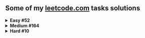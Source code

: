 ## Some of my [leetcode.com](https://leetcode.com) tasks solutions

<details>
<summary><b>Easy  #52</b></summary>

|Problem|Runtime|Memory|
|--|--|--|
|1. [Two Sum](/Easy/Two_sum/Solution.cs)|  |  |
|9. [Palindrome Number](/Easy/Palindrome_number/Solution.cs)|  |  |
|13. [Roman to Integer](/Easy/Roman_to_integer/Solution.cs)|  |  |
|14. [Longest Common Prefix](/Easy/Longest_common_prefix/Solution.cs)|  |  |
|20. [Valid Parentheses](/Easy/Valid_parentheses/Solution.cs)|  |  |
|21. [Merge Two Sorted Lists](/Easy/Merge_two_sorted_lists/Solution.cs)|  |  |
|26. [Remove Duplicates from Sorted Array](/Easy/Remove_duplicates_from_sorted_array/Solution.cs)|  |  |
|27. [Remove Element](/Easy/Remove_element/Solution.cs)|  |  |
|28. [Find the Index of the First Occurrence in a String](/Easy/Find_the_index_of_the_first_occurrence_in_a_string/Solution.cs)|  |  |
|66. [Plus One](/Easy/Plus_one/Solution.cs)|  |  |
|67. [Add Binary](/Easy/Add_binary/Solution.cs)|  |  |
|69. [Sqrt(x)](/Easy/Sqrt(x)/Solution.cs)|  |  |
|70. [Climbing Stairs](/Easy/Climbing_stairs/Solution.cs)|  |  |
|88. [Merge Sorted Array](/Easy/Merge_sorted_array/Solution.cs)|  |  |
|100. [Same Tree](/Easy/Same_tree/Solution.cs)|  |  |
|101. [Symmetric Tree](/Easy/Symmetric_tree/solution.py)|  |  |
|104. [Maximum Depth of Binary Tree](/Easy/Maximum_depth_of_binary_tree/Solution.cs)|  |  |
|118. [Pascals Triangle](/Easy/Pascals_triangle/Solution.cs)|  |  |
|121. [Best Time to Buy and Sell Stock](/Easy/Best_time_to_buy_and_sell_stock/Solution.cs)|  |  |
|125. [Valid Palindrome](/Easy/Valid_palindrome/Solution.cs)|  |  |
|141. [Linked List Cycle](/Easy/Linked_list_cycle/Solution.cs)|  |  |
|205. [Isomorphic Strings](/Easy/Isomorphic_strings/Solution.cs)|  |  |
|206. [Reverse Linked List](/Easy/Reverse_linked_list/Solution.cs)|  |  |
|225. [Implement Stack using Queues](/Easy/Implement_stack_using_queues/Solution.cs)|  |  |
|232. [Implement Queue using Stacks](/Easy/Implement_queue_using_stacks/Solution.cs)|  |  |
|258. [Add Digits](/Easy/Add_digits/Solution.cs)|  |  |
|345. [Reverse Vowels of a String](/Easy/Reverse_vowels_of_a_string/Solution.cs)|  |  |
|367. [Valid Perfect Square](/Easy/Valid_perfect_square/Solution.cs)|  |  |
|389. [Find the Difference](/Easy/Find_the_difference/Solution.cs)|  |  |
|392. [Is Subsequence](/Easy/Is_subsequence/Solution.cs)|  |  |
|543. [Diameter of Binary Tree](/Easy/Diameter_of_binary_tree/Solution.cs)|  |  |
|643. [Maximum Average Subarray 1](/Easy/Maximum_average_subarray_1/Solution.cs)|  |  |
|705. [Design HashSet](/Easy/Design_hashset/Solution.cs)|  |  |
|724. [Find Pivot Index](/Easy/Find_pivot_index/Solution.cs)|  |  |
|746. [Min Cost Climbing Stairs](/Easy/Min_cost_climbing_stairs/Solution.cs)|  |  |
|844. [Backspace String Compare](/Easy/Backspace_string_compare/Solution.cs)|  |  |
|905. [Sort Array By Parity](/Easy/Sort_array_by_parity/Solution.cs)|  |  |
|938. [Range Sum of BST](/Easy/Range_sum_of_bst/Solution.cs)|  |  |
|989. [Add to Array-Form of Integer](/Easy/Add_to_array-form_of_integer/Solution.cs)|  |  |
|1002. [Find Common Characters](/Easy/Find_common_characters/Solution.cs)|  |  |
|1071. [Greatest Common Divisor of Strings](/Easy/Greatest_common_divisor_of_strings/Solution.cs)|  |  |
|1122. [Relative Sort Array](/Easy/Relative_sort_array/Solution.cs)|  |  |
|1137. [N-th Tribonacci Number](/Easy/N-th_tribonacci_number/Solution.cs)|  |  |
|1331. [Rank Transform of an Array](/Easy/Rank_transform_of_an_array/solution.py)|  |  |
|1431. [Kids With the Greatest Number of Candies](/Easy/Kids_with_the_greatest_number_of_candies/Solution.cs)|  |  |
|1436. [Destination City](/Easy/Destination_city/Solution.cs)|  |  |
|1470. [Shuffle the Array](/Easy/Shuffle_the_array/Solution.cs)|  |  |
|1491. [Average Salary Excluding the Minimum and Maximum Salary](/Easy/Average_salary_excluding_the_minimum_and_maximum_salary/Solution.cs)|  |  |
|1523. [Count Odd Numbers in an Interval Range](/Easy/Count_odd_numbers_in_an_interval_range/Solution.cs)|  |  |
|1662. [Check If Two String Arrays are Equivalent](/Easy/Check_if_two_string_arrays_are_equivalent/Solution.cs)|  |  |
|1822. [Sign of the Product of an Array](/Easy/Sign_of_the_product_of_an_array/Solution.cs)|  |  |
|3264. [Final Array State After K Multiplication Operations I](/Easy/Final_array_state_after_k_multiplication_operations_i/Solution.cs)| 5 ms | 50.2 MB |

</details>

<details>
<summary><b>Medium  #164</b></summary>

|Problem|Runtime|Memory|
|--|--|--|
|2. [Add Two Numbers](/Medium/Add_two_numbers/Solution.cs)|  |  |
|3. [Longest Substring Without Repeating Characters](/Medium/Longest_substring_without_repeating_characters/Solution.cs)|  |  |
|5. [Longest Palindromic Substring](/Medium/Longest_palindromic_substring/Solution.cs)|  |  |
|6. [Zigzag Conversion](/Medium/Zigzag_conversion/Solution.cs)|  |  |
|7. [Reverse Integer](/Medium/Reverse_integer/Solution.cs)|  |  |
|8. [String to Integer (atoi)](/Medium/String_to_integer_(atoi)/Solution.cs)|  |  |
|11. [Container With Most Water](/Medium/Container_with_most_water/Solution.cs)|  |  |
|12. [Integer to Roman](/Medium/Integer_to_roman/Solution.cs)|  |  |
|15. [3Sum](/Medium/3sum/Solution.cs)|  |  |
|17. [Letter Combinations of a Phone Number](/Medium/Letter_combinations_of_a_phone_number/Solution.cs)|  |  |
|19. [Remove Nth Node From End of List](/Medium/Remove_nth_node_from_end_of_list/Solution.cs)|  |  |
|22. [Generate Parentheses](/Medium/Generate_parentheses/Solution.cs)|  |  |
|29. [Divide Two Integers](/Medium/Divide_two_integers/Solution.cs)|  |  |
|33. [Search in Rotated Sorted Array](/Medium/Search_in_rotated_sorted_array/Solution.cs)|  |  |
|34. [Find First and Last Position of Element in Sorted Array](/Medium/Find_first_and_last_position_of_element_in_sorted_array/Solution.cs)|  |  |
|36. [Valid Sudoku](/Medium/Valid_sudoku/Solution.cs)|  |  |
|38. [Count and Say](/Medium/Count_and_say/Solution.cs)|  |  |
|40. [Combination Sum II](/Medium/Combination_sum_ii/Solution.cs)|  |  |
|43. [Multiply Strings](/Medium/Multiply_strings/Solution.cs)|  |  |
|46. [Permutations](/Medium/Permutations/Solution.cs)|  |  |
|47. [Permutations II](/Medium/Permutations_ii/Solution.cs)| 2 ms | 49.18 MB |
|48. [Rotate Image](/Medium/Rotate_image/Solution.cs)|  |  |
|49. [Group Anagrams](/Medium/Group_anagrams/Solution.cs)|  |  |
|53. [Maximum Subarray](/Medium/Maximum_subarray/Solution.cs)|  |  |
|54. [Spiral Matrix](/Medium/Spiral_matrix/Solution.cs)|  |  |
|55. [Jump Game](/Medium/Jump_game/Solution.cs)| 2 ms | 60.18 MB |
|61. [Rotate List](/Medium/Rotate_list/Solution.cs)|  |  |
|62. [Unique Paths](/Medium/Unique_paths/Solution.cs)|  |  |
|63. [Unique Paths II](/Medium/Unique_paths_ii/Solution.cs)|  |  |
|71. [Simplify Path](/Medium/Simplify_path/Solution.cs)|  |  |
|75. [Sort Colors](/Medium/Sort_colors/Solution.cs)|  |  |
|78. [Subsets](/Medium/Subsets/Solution.cs)|  |  |
|79. [Word Search](/Medium/Word_search/Solution.cs)| 173 ms | 43.49 MB |
|80. [Remove Duplicates from Sorted Array II](/Medium/Remove_duplicates_from_sorted_array_ii/Solution.cs)|  |  |
|92. [Reverse Linked List 2](/Medium/Reverse_linked_list_2/Solution.cs)|  |  |
|129. [Sum Root to Leaf Numbers](/Medium/Sum_root_to_leaf_numbers/Solution.cs)|  |  |
|131. [Palindrome Partitioning](/Medium/Palindrome_partitioning/Solution.cs)|  |  |
|133. [Clone Graph](/Medium/Clone_graph/Solution.cs)|  |  |
|139. [Word Break](/Medium/Word_break/Solution.cs)| 3 ms | 44.97 MB |
|143. [Reorder List](/Medium/Reorder_list/Solution.cs)|  |  |
|146. [LRU Cache](/Medium/Lru_cache/Solution.cs)|  |  |
|150. [Evaluate Reverse Polish Notation](/Medium/Evaluate_reverse_polish_notation/Solution.cs)|  |  |
|151. [Reverse Words in a String](/Medium/Reverse_words_in_a_string/Solution.cs)|  |  |
|155. [Min Stack](/Medium/Min_stack/Solution.cs)|  |  |
|165. [Compare Version Numbers](/Medium/Compare_version_numbers/Solution.cs)|  |  |
|179. [Largest Number](/Medium/Largest_number/Solution.cs)|  |  |
|189. [Rotate Array](/Medium/Rotate_array/Solution.cs)|  |  |
|207. [Course Schedule](/Medium/Course_schedule/Solution.cs)|  |  |
|208. [Implement Trie](/Medium/Implement_trie/Solution.cs)|  |  |
|210. [Course Schedule II](/Medium/Course_schedule_ii/Solution.cs)|  |  |
|211. [Design Add and Search Words Data Structure](/Medium/Design_add_and_search_words_data_structure/Solution.cs)|  |  |
|215. [Kth Largest Element in an Array](/Medium/Kth_largest_element_in_an_array/Solution.cs)|  |  |
|229. [Majority Element 2](/Medium/Majority_element_2/Solution.cs)|  |  |
|238. [Product of Array Except Self](/Medium/Product_of_array_except_self/Solution.cs)|  |  |
|300. [Longest Increasing Subsequence](/Medium/Longest_increasing_subsequence/Solution.cs)|  |  |
|316. [Remove Duplicate Letters](/Medium/Remove_duplicate_letters/Solution.cs)|  |  |
|328. [Odd Even Linked List](/Medium/Odd_even_linked_list/Solution.cs)|  |  |
|334. [Increasing Triplet Subsequence](/Medium/Increasing_triplet_subsequence/Solution.cs)|  |  |
|341. [Flatten Nested List Iterator](/Medium/Flatten_nested_list_iterator/Solution.cs)|  |  |
|347. [Top K Frequent Elements](/Medium/Top_k_frequent_elements/Solution.cs)|  |  |
|394. [Decode string](/Medium/Decode_string/Solution.cs)|  |  |
|443. [String Compression](/Medium/String_compression/Solution.cs)|  |  |
|451. [Sort Characters By Frequency](/Medium/Sort_characters_by_frequency/Solution.cs)|  |  |
|498. [Diagonal Traverse](/Medium/Diagonal_traverse/Solution.cs)| 2 ms | 58.2 MB |
|513. [Find Bottom Left Tree Value](/Medium/Find_bottom_left_tree_value/Solution.cs)|  |  |
|539. [Minimum Time Difference](/Medium/Minimum_time_difference/Solution.cs)|  |  |
|592. [Fraction Addition and Subtraction](/Medium/Fraction_addition_and_subtraction/Solution.cs)|  |  |
|623. [Add One Row to Tree](/Medium/Add_one_row_to_tree/Solution.cs)|  |  |
|648. [Replace Words](/Medium/Replace_words/Solution.cs)|  |  |
|649. [Dota2 Senate](/Medium/Dota2_senate/Solution.cs)|  |  |
|729. [My Calendar I](/Medium/My_calendar_i/Solution.cs)|  |  |
|731. [My Calendar II](/Medium/My_calendar_ii/Solution.cs)|  |  |
|735. [Asteroid Collision](/Medium/Asteroid_collision/Solution.cs)|  |  |
|739. [Daily Temperatures](/Medium/Daily_temperatures/Solution.cs)|  |  |
|769. [Max Chunks To Make Sorted](/Medium/Max_chunks_to_make_sorted/Solution.cs)| 0 ms | 40.3 MB |
|787. [Cheapest Flights Within K Stops](/Medium/Cheapest_flights_within_k_stops/Solution.cs)|  |  |
|791. [Custom Sort String](/Medium/Custom_sort_string/Solution.cs)|  |  |
|792. [Number of Matching Subsequences](/Medium/Number_of_matching_subsequences/Solution.cs)|  |  |
|838. [Push Dominoes](/Medium/Push_dominoes/Solution.cs)| 38 ms | 49 MB |
|880. [Decoded String at Index](/Medium/Decoded_string_at_index/Solution.cs)|  |  |
|901. [Online Stock Span](/Medium/Online_stock_span/Solution.cs)|  |  |
|904. [Fruit Into Baskets](/Medium/Fruit_into_baskets/Solution.cs)| 31 ms | 53.68 MB |
|912. [Sort an Array](/Medium/Sort_an_array/Solution.cs)|  |  |
|930. [Binary Subarrays With Sum](/Medium/Binary_subarrays_with_sum/Solution.cs)|  |  |
|945. [Minimum Increment to Make Array Unique](/Medium/Minimum_increment_to_make_array_unique/Solution.cs)|  |  |
|950. [Reveal Cards In Increasing Order](/Medium/Reveal_cards_in_increasing_order/Solution.cs)|  |  |
|951. [Flip Equivalent Binary Trees](/Medium/Flip_equivalent_binary_trees/Solution.cs)|  |  |
|966. [Vowel Spellchecker](/Medium/Vowel_spellchecker/Solution.cs)| 38 ms | 70.2 MB |
|986. [Interval List Intersections](/Medium/Interval_list_intersections/Solution.cs)|  |  |
|1026. [Maximum Difference Between Node and Ancestor](/Medium/Maximum_difference_between_node_and_ancestor/Solution.cs)|  |  |
|1079. [Letter Tile Possibilities](/Medium/Letter_tile_possibilities/Solution.cs)|  |  |
|1094. [Car Pooling](/Medium/Car_pooling/Solution.cs)|  |  |
|1109. [Corporate Flight Bookings](/Medium/Corporate_flight_bookings/Solution.cs)|  |  |
|1110. [Delete Nodes And Return Forest](/Medium/Delete_nodes_and_return_forest/Solution.cs)|  |  |
|1143. [Longest Common Subsequence](/Medium/Longest_common_subsequence/Solution.cs)|  |  |
|1219. [Path with Maximum Gold](/Medium/Path_with_maximum_gold/Solution.cs)|  |  |
|1261. [Find Elements in a Contaminated Binary Tree](/Medium/Find_elements_in_a_contaminated_binary_tree/Solution.cs)| 14 ms | 66.64 MB |
|1267. [Count Servers that Communicate](/Medium/Count_servers_that_communicate/Solution.cs)| 3 ms | 59.5 MB |
|1268. [Search Suggestions System](/Medium/Search_suggestions_system/Solution.cs)|  |  |
|1291. [Sequential Digits](/Medium/Sequential_digits/Solution.cs)|  |  |
|1325. [Delete Leaves With a Given Value](/Medium/Delete_leaves_with_a_given_value/Solution.cs)|  |  |
|1381. [Design a Stack With Increment Operation](/Medium/Design_a_stack_with_increment_operation/Solution.cs)|  |  |
|1396. [Design Underground System](/Medium/Design_underground_system/Solution.cs)|  |  |
|1405. [Longest Happy String](/Medium/Longest_happy_string/Solution.cs)|  |  |
|1456. [Maximum Number of Vowels in a Substring of Given Length](/Medium/Maximum_number_of_vowels_in_a_substring_of_given_length/Solution.cs)|  |  |
|1457. [Pseudo-Palindromic Paths in a Binary Tree](/Medium/Pseudo-palindromic_paths_in_a_binary_tree/Solution.cs)|  |  |
|1481. [Least Number of Unique Integers after K Removals](/Medium/Least_number_of_unique_integers_after_k_removals/Solution.cs)|  |  |
|1609. [Even Odd Tree](/Medium/Even_odd_tree/Solution.cs)|  |  |
|1647. [Minimum Deletions to Make Character Frequencies Unique](/Medium/Minimum_deletions_to_make_character_frequencies_unique/Solution.cs)|  |  |
|1653. [Minimum Deletions to Make String Balanced](/Medium/Minimum_deletions_to_make_string_balanced/Solution.cs)|  |  |
|1657. [Determine if Two Strings Are Close](/Medium/Determine_if_two_strings_are_close/Solution.cs)|  |  |
|1673. [Find the Most Competitive Subsequence](/Medium/Find_the_most_competitive_subsequence/Solution.cs)|  |  |
|1679. [Max Number of K-Sum Pairs](/Medium/Max_number_of_k-sum_pairs/Solution.cs)|  |  |
|1717. [Maximum Score From Removing Substrings](/Medium/Maximum_score_from_removing_substrings/Solution.cs)|  |  |
|1726. [Tuple with Same Product](/Medium/Tuple_with_same_product/Solution.cs)| 74 ms | 64.83 MB |
|1743. [Restore the Array From Adjacent Pairs](/Medium/Restore_the_array_from_adjacent_pairs/Solution.cs)|  |  |
|1750. [Minimum Length of String After Deleting Similar Ends](/Medium/Minimum_length_of_string_after_deleting_similar_ends/Solution.cs)|  |  |
|1754. [Largest Merge Of Two Strings](/Medium/Largest_merge_of_two_strings/Solution.cs)|  |  |
|1769. [Minimum Number of Operations to Move All Balls to Each Box](/Medium/Minimum_number_of_operations_to_move_all_balls_to_each_box/Solution.cs)| 3 ms | 50.7 MB |
|1910. [Remove All Occurrences of a Substring](/Medium/Remove_all_occurrences_of_a_substring/Solution.cs)| 10 ms | 40.05 MB |
|1930. [Unique Length-3 Palindromic Subsequences](/Medium/Unique_length-3_palindromic_subsequences/Solution.cs)|  |  |
|1980. [Find Unique Binary String](/Medium/Find_unique_binary_string/Solution.cs)|  |  |
|2058. [Find the Minimum and Maximum Number of Nodes Between Critical Points](/Medium/Find_the_minimum_and_maximum_number_of_nodes_between_critical_points/Solution.cs)|  |  |
|2064. [Minimized Maximum of Products Distributed to Any Store](/Medium/Minimized_maximum_of_products_distributed_to_any_store/Solution.cs)| 27 ms | 78.8 MB |
|2095. [Delete the Middle Node of a Linked List](/Medium/Delete_the_middle_node_of_a_linked_list/Solution.cs)|  |  |
|2096. [Step-By-Step Directions From a Binary Tree Node to Another](/Medium/Step-by-step_directions_from_a_binary_tree_node_to_another/Solution.cs)|  |  |
|2109. [Adding Spaces to a String](/Medium/Adding_spaces_to_a_string/Solution.cs)| 6 ms | 83.7 MB |
|2125. [Number of Laser Beams in a Bank](/Medium/Number_of_laser_beams_in_a_bank/Solution.cs)|  |  |
|2130. [Maximum Twin Sum of a Linked List](/Medium/Maximum_twin_sum_of_a_linked_list/Solution.cs)|  |  |
|2131. [Longest Palindrome by Concatenating Two Letter Words](/Medium/Longest_palindrome_by_concatenating_two_letter_words/Solution.cs)| 48 ms | 83 MB |
|2145. [Count the Hidden Sequences](/Medium/Count_the_hidden_sequences/Solution.cs)| 1 ms | 68.64 MB |
|2149. [Rearrange Array Elements by Sign](/Medium/Rearrange_array_elements_by_sign/Solution.cs)|  |  |
|2161. [Partition Array According to Given Pivot](/Medium/Partition_array_according_to_given_pivot/Solution.cs)| 3 ms | 89.4 MB |
|2181. [Merge Nodes in Between Zeros](/Medium/Merge_nodes_in_between_zeros/Solution.cs)|  |  |
|2196. [Create Binary Tree From Descriptions](/Medium/Create_binary_tree_from_descriptions/Solution.cs)|  |  |
|2225. [Find Players With Zero or One Losses](/Medium/Find_players_with_zero_or_one_losses/Solution.cs)|  |  |
|2226. [Maximum Candies Allocated to K Children](/Medium/Maximum_candies_allocated_to_k_children/Solution.cs)| 11 ms | 56.75 MB |
|2342. [Max Sum of a Pair With Equal Sum of Digits](/Medium/Max_sum_of_a_pair_with_equal_sum_of_digits/Solution.cs)| 12 ms | 71.57 MB |
|2352. [Equal Row and Column Pairs](/Medium/Equal_row_and_column_pairs/Solution.cs)|  |  |
|2390. [Removing Stars From a String](/Medium/Removing_stars_from_a_string/Solution.cs)|  |  |
|2405. [Optimal Partition of String](/Medium/Optimal_partition_of_string/Solution.cs)|  |  |
|2415. [Reverse Odd Levels of Binary Tree](/Medium/Reverse_odd_levels_of_binary_tree/Solution.cs)| 6 ms | 64.87 MB |
|2461. [Maximum Sum of Distinct Subarrays With Length K](/Medium/Maximum_sum_of_distinct_subarrays_with_length_k/Solution.cs)| 16 ms | 67.08 MB |
|2483. [Minimum Penalty for a Shop](/Medium/Minimum_penalty_for_a_shop/Solution.cs)|  |  |
|2487. [Remove Nodes From Linked List](/Medium/Remove_nodes_from_linked_list/Solution.cs)|  |  |
|2491. [Divide Players Into Teams of Equal Skill](/Medium/Divide_players_into_teams_of_equal_skill/solution.py)|  |  |
|2501. [Longest Square Streak in an Array](/Medium/Longest_square_streak_in_an_array/Solution.cs)|  |  |
|2583. [Kth Largest Sum in a Binary Tree](/Medium/Kth_largest_sum_in_a_binary_tree/Solution.cs)|  |  |
|2593. [Find Score of an Array After Marking All Elements](/Medium/Find_score_of_an_array_after_marking_all_elements/Solution.cs)| 608 ms | 65.1 MB |
|2641. [Cousins in Binary Tree II](/Medium/Cousins_in_binary_tree_ii/Solution.cs)|  |  |
|2785. [Sort Vowels in a String](/Medium/Sort_vowels_in_a_string/Solution.cs)| 69 ms | 56.4 MB |
|2807. [Insert Greatest Common Divisors in Linked List](/Medium/Insert_greatest_common_divisors_in_linked_list/Solution.cs)|  |  |
|2816. [Double a Number Represented as a Linked List](/Medium/Double_a_number_represented_as_a_linked_list/Solution.cs)|  |  |
|2828. [Make String a Subsequence Using Cyclic Increments](/Medium/Make_string_a_subsequence_using_cyclic_increments/Solution.cs)| 3 ms | 51.51 MB |
|2849. [Determine if a Cell Is Reachable at a Given Time](/Medium/Determine_if_a_cell_is_reachable_at_a_given_time/Solution.cs)|  |  |
|2870. [Minimum Number of Operations to Make Array Empty](/Medium/Minimum_number_of_operations_to_make_array_empty/Solution.cs)|  |  |
|2966. [Divide Array Into Arrays With Max Difference](/Medium/Divide_array_into_arrays_with_max_difference/Solution.cs)|  |  |
|2971. [Find Polygon With the Largest Perimeter](/Medium/Find_polygon_with_the_largest_perimeter/Solution.cs)|  |  |
|3016. [Minimum Number of Pushes to Type Word II](/Medium/Minimum_number_of_pushes_to_type_word_ii/Solution.cs)|  |  |
|3066. [Minimum Operations to Exceed Threshold Value II](/Medium/Minimum_operations_to_exceed_threshold_value_ii/Solution.cs)| 460 ms | 79.14 MB |
|3163. [String Compression III](/Medium/String_compression_iii/Solution.cs)|  |  |
|3355. [Zero Array Transformation I](/Medium/Zero_array_transformation_i/Solution.cs)| 7 ms | 88.89 MB |
|3356. [Zero Array Transformation II](/Medium/Zero_array_transformation_ii/Solution.cs)| 26 ms | 97.88 MB |
|3408. [Design Task Manager](/Medium/Design_task_manager/Solution.cs)| 2847 ms | 220.13 MB |

</details>

<details>
<summary><b>Hard  #10</b></summary>

|Problem|Runtime|Memory|
|--|--|--|
|4. [Median of Two Sorted Arrays](/Hard/Median_of_two_sorted_arrays/Solution.cs)|  |  |
|37. [Sudoku Solver](/Hard/Sudoku_solver/Solution.cs)|  |  |
|41. [First Missing Positive](/Hard/First_missing_positive/Solution.cs)|  |  |
|42. [Trapping Rain Water](/Hard/Trapping_rain_water/Solution.cs)| 0 ms | 46.71 MB |
|135. [Candy](/Hard/Candy/Solution.cs)|  |  |
|239. [Sliding Window Maximum](/Hard/Sliding_window_maximum/Solution.cs)|  |  |
|321. [Create Maximum Number](/Hard/Create_maximum_number/Solution.cs)|  |  |
|480. [Sliding Window Median](/Hard/Sliding_window_median/Solution.cs)|  |  |
|502. [IPO](/Hard/Ipo/Solution.cs)|  |  |
|1095. [Find in Mountain Array](/Hard/Find_in_mountain_array/Solution.cs)|  |  |

</details>
